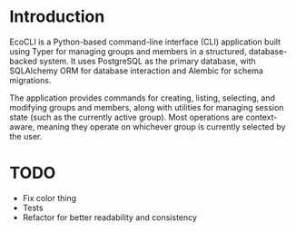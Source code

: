 # Introduction
EcoCLI is a Python-based command-line interface (CLI) application built using Typer for managing groups and members in a structured, database-backed system. It uses PostgreSQL as the primary database, with SQLAlchemy ORM for database interaction and Alembic for schema migrations.

The application provides commands for creating, listing, selecting, and modifying groups and members, along with utilities for managing session state (such as the currently active group). Most operations are context-aware, meaning they operate on whichever group is currently selected by the user.



# TODO
- Fix color thing
- Tests
- Refactor for better readability and consistency
